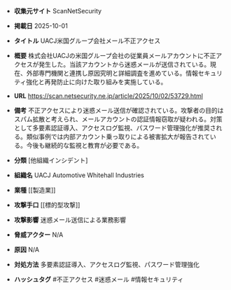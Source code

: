 - **収集元サイト**
ScanNetSecurity

- **掲載日**
2025-10-01

- **タイトル**
UACJ米国グループ会社メール不正アクセス

- **概要**
株式会社UACJの米国グループ会社の従業員メールアカウントに不正アクセスが発生した。当該アカウントから迷惑メールが送信されている。現在、外部専門機関と連携し原因究明と詳細調査を進めている。情報セキュリティ強化と再発防止に向けた取り組みを実施している。

- **URL**
https://scan.netsecurity.ne.jp/article/2025/10/02/53729.html

- **備考**
不正アクセスにより迷惑メール送信が確認されている。攻撃者の目的はスパム拡散と考えられ、メールアカウントの認証情報窃取が疑われる。対策として多要素認証導入、アクセスログ監視、パスワード管理強化が推奨される。類似事例では内部アカウント乗っ取りによる被害拡大が報告されている。今後も継続的な監視と教育が必要である。

- **分類**
[他組織インシデント]

- **組織名**
UACJ Automotive Whitehall Industries

- **業種**
[[製造業]]

- **攻撃手口**
[[標的型攻撃]]

- **攻撃影響**
迷惑メール送信による業務影響

- **脅威アクター**
N/A

- **原因**
N/A

- **対処方法**
多要素認証導入、アクセスログ監視、パスワード管理強化

- **ハッシュタグ**
#不正アクセス #迷惑メール #情報セキュリティ
